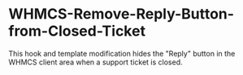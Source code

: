 # WHMCS-Remove-Reply-Button-from-Closed-Ticket
This hook and template modification hides the "Reply" button in the WHMCS client area when a support ticket is closed.
